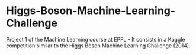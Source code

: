 # Higgs-Boson-Machine-Learning-Challenge
Project 1 of the Machine Learning course at EPFL - It consists in a Kaggle competition similar to the Higgs Boson Machine Learning Challenge (2014).
